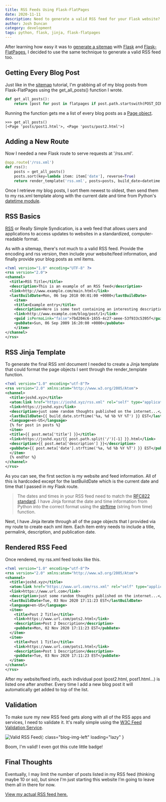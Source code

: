 ```yaml
---
title: RSS Feeds Using Flask-FlatPages
date: 2020-11-11
description: Need to generate a valid RSS feed for your Flask website? Using Flask-FlatPages? Well, it's really quite simple.
author: Josh Duncan
category: development
tags: python, flask, jinja, flask-flatpages
---
```


After learning how easy it was to [generate a sitemap][sitemap] with [Flask][flask] and [Flask-FlatPages][flatpages], I decided to use the same technique to generate a valid RSS feed too.

[sitemap]: https://joshd.xyz/flask-flatpages-sitemap.html
[flask]: https://flask.palletsprojects.com/
[flatpages]: https://pythonhosted.org/Flask-FlatPages/

## Getting Every Blog Post

Just like in the [sitemap][sitemap] tutorial, I'm grabbing all of my blog posts from Flask-FlatPages using the get_all_posts() function I wrote.

```python
def get_all_posts():
    return [post for post in flatpages if post.path.startswith(POST_DIR)]
```

Running the function gets me a list of every blog posts as a [Page object][page-object].

[page-object]: https://pythonhosted.org/Flask-FlatPages/#flask_flatpages.Page

```pycon
>>> get_all_posts()
[<Page 'posts/post1.html'>, <Page 'posts/post2.html'>]
```

## Adding a New Route

Now I needed a new Flask route to serve requests at '/rss.xml'.

```python
@app.route('/rss.xml')
def rss():
    posts = get_all_posts()
    posts.sort(key=lambda item: item['date'], reverse=True)
    return render_template('rss.xml', posts=posts, build_date=datetime.now())
```

Once I retrieve my blog posts, I sort them newest to oldest, then send them to my rss.xml template along with the current date and time from Python's [datetime module][datetime].

[datetime]: https://docs.python.org/3/library/datetime.html

## RSS Basics

[RSS][rss] or Really Simple Syndication, is a web feed that allows users and applications to access updates to websites in a standardized, computer-readable format.

[rss]: https://en.wikipedia.org/wiki/RSS

As with a sitemap, there's not much to a valid RSS feed. Provide the encoding and rss version, then include your website/feed information, and finally provide your blog posts as xml items.

```xml
<?xml version="1.0" encoding="UTF-8" ?>
<rss version="2.0">
<channel>
  <title>RSS Title</title>
  <description>This is an example of an RSS feed</description>
  <link>http://www.example.com/main.html</link>
  <lastBuildDate>Mon, 06 Sep 2010 00:01:00 +0000</lastBuildDate>
    <item>
    <title>Example entry</title>
    <description>Here is some text containing an interesting description.</description>
    <link>http://www.example.com/blog/post/1</link>
    <guid isPermaLink="false">7bd204c6-1655-4c27-aeee-53f933c5395f</guid>
    <pubDate>Sun, 06 Sep 2009 16:20:00 +0000</pubDate>
    </item>
</channel>
</rss>
```

## RSS Jinja Template

To generate the final RSS xml document I needed to create a Jinja template that could format the page objects I sent through the render_template function.

```xml
<?xml version="1.0" encoding="utf-8"?>
<rss version="2.0" xmlns:atom="http://www.w3.org/2005/Atom">
<channel>
  <title>joshd.xyz</title>
  <atom:link href="https://joshd.xyz/rss.xml" rel="self" type="application/rss+xml" />
  <link>https://joshd.xyz</link>
  <description>just some random thoughts published on the internet...</description>
  <lastBuildDate>{{ build_date.strftime('%a, %d %b %Y %T') }} EST</lastBuildDate>
  <language>en-US</language>
  {% for post in posts %}
  <item>
  <title>{{ post.meta['title'] }}</title>
  <link>https://joshd.xyz/{{ post.path.split('/')[-1] }}.html</link>
  <description>{{ post.meta['description'] }}</description>
  <pubDate>{{ post.meta['date'].strftime('%a, %d %b %Y %T') }} EST</pubDate>
  </item>
  {% endfor %}
</channel>
</rss>
```

As you can see, the first section is my website and feed information. All of this is hardcoded except for the lastBuildDate which is the current date and time that I passed in my Flask route.

> The dates and times in your RSS feed need to match the [RFC822 standard][rfc822]. I have Jinja format the date and time information from Python into the correct format using the [strftime][strftime] (string from time) function.

[rfc822]: https://www.w3.org/Protocols/rfc822/#z28
[strftime]: https://jinja.palletsprojects.com/en/2.11.x/api/

Next, I have Jinja iterate through all of the page objects that I provided via my route to create each xml item. Each item entry needs to include a title, permalink, description, and publication date.

## Rendered RSS Feed

Once rendered, my rss.xml feed looks like this.

```xml
<?xml version="1.0" encoding="utf-8"?>
<rss version="2.0" xmlns:atom="http://www.w3.org/2005/Atom">
<channel>
  <title>joshd.xyz</title>
  <atom:link href="https://www.url.com/rss.xml" rel="self" type="application/rss+xml" />
  <link>https://www.url.com</link>
  <description>just some random thoughts published on the internet...</description>
  <lastBuildDate>Tue, 03 Nov 2020 17:11:23 EST</lastBuildDate>
  <language>en-US</language>
  <item>
    <title>Post 2 Title</title>
    <link>https://www.url.com/pots2.html</link>
    <description>Post 2 Description</description>
    <pubDate>Mon, 02 Nov 2020 17:11:23 EST</pubDate>
  </item>
  <item>
    <title>Post 1 Title</title>
    <link>https://www.url.com/pots1.html</link>
    <description>Post 1 Description</description>
    <pubDate>Tue, 03 Nov 2020 17:11:23 EST</pubDate>
  </item>
</channel>
</rss>
```

After my website/feed info, each individual post (post2.html, post1.html...) is listed one after another. Every time I add a new blog post it will automatically get added to top of the list.

## Validation

To make sure my new RSS feed gets along with all of the RSS apps and services, I need to validate it. It's really simple using the [W3C Feed Validation Service][validation].

[validation]: https://validator.w3.org/feed/

![Valid RSS Feed](https://validator.w3.org/feed/images/valid-rss-rogers.png){: class="blog-img-left" loading="lazy" }

Boom, I'm valid! I even got this cute little badge!

## Final Thoughts

Eventually, I may limit the number of posts listed in my RSS feed (thinking maybe 10 or so), but since I'm just starting this website I’m going to leave them all in there for now.

[View my actual RSS feed here.][rss]

[rss]: https://joshd.xyz/rss.xml
